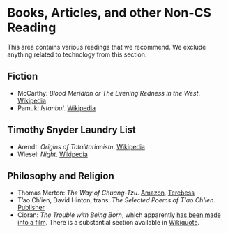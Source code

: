 # Books, Articles, and other Non-CS Reading

This area contains various readings that we recommend.
We exclude anything related to technology from this section.

## Fiction

- McCarthy: _Blood Meridian or The Evening Redness in the West_. [Wikipedia](https://en.wikipedia.org/wiki/Blood_Meridian) 
- Pamuk: _Istanbul_. [Wikipedia](https://en.wikipedia.org/wiki/Istanbul:_Memories_and_the_City)

## Timothy Snyder Laundry List

- Arendt: _Origins of Totalitarianism_. [Wikipedia](https://en.wikipedia.org/wiki/The_Origins_of_Totalitarianism)
- Wiesel: _Night_. [Wikipedia](https://en.wikipedia.org/wiki/Night_(book))


## Philosophy and Religion

- Thomas Merton: _The Way of Chuang-Tzu_. [Amazon](https://smile.amazon.com/Way-Chuang-Tzu-Second/dp/0811218511), [Terebess](https://terebess.hu/zen/mesterek/MertonChuangTzu.pdf)
- T’ao Ch’ien, David Hinton, trans: _The Selected Poems of T'ao Ch'ien_.
[Publisher](https://www.coppercanyonpress.org/books/the-selected-poems-of-tao-chien-by-tao-chien-tr-david-hinton/)
- Cioran: _The Trouble with Being Born_, which apparently [has been made into a film](https://cineuropa.org/en/newsdetail/386119/). There is a substantial section available in [Wikiquote](https://en.m.wikiquote.org/wiki/Emil_Cioran).


